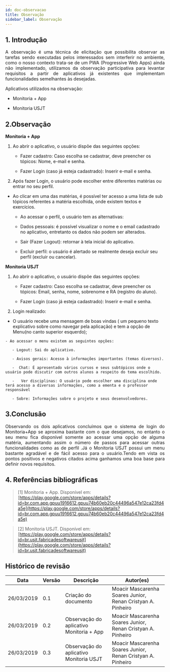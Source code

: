 ```yaml
---
id: doc-observacao
title: Observação
sidebar_label: Observação
---
```


## 1. Introdução
  <p align='justify' >A observação é uma técnica de elicitação que possibilita observar as tarefas sendo executadas pelos interessados sem interferir no ambiente, como o nosso contexto trata-se de um PWA (Progressive Web Apps) ainda não implementado, utilizamos da observação participativa para levantar requisitos a partir de aplicativos já existentes que implementam funcionalidades semelhantes às desejadas.</p>

Aplicativos utilizados na observação:

-   Monitoria + App
  
-   Monitoria USJT
  

## 2.Observação

**Monitoria + App**
  

1. Ao abrir o aplicativo, o usuário dispõe das seguintes opções:
  
   -   Fazer cadastro: Caso escolha se cadastrar, deve preencher os tópicos: Nome, e-mail e senha.
  
   - Fazer Login (caso já esteja cadastrado): Inserir e-mail e senha.
  

2.  Após fazer Login, o usuário pode escolher entre diferentes matérias ou entrar no seu perfil.

   - Ao clicar em uma das matérias, é possível ter acesso a uma lista de sub tópicos referentes a matéria escolhida, onde existem textos e exercícios.
  
       - Ao acessar o perfil, o usuário tem as alternativas:
  
       - Dados pessoais: é possível visualizar o nome e o email cadastrado no aplicativo, entretanto os dados não podem ser alterados.
  
       - Sair (Fazer Logout): retornar à tela inicial do aplicativo.
  
       - Excluir perfil: o usuário é alertado se realmente deseja excluir seu perfil (excluir ou cancelar).
  

**Monitoria USJT**
  
1. Ao abrir o aplicativo, o usuário dispõe das seguintes opções:
  
   - Fazer cadastro: Caso escolha se cadastrar, deve preencher os tópicos: Email, senha, nome, sobrenome e RA (registro do aluno).
  
   - Fazer Login (caso já esteja cadastrado): Inserir e-mail e senha.
  

2.  Login realizado:
  
   -  O usuário recebe uma mensagem de boas vindas ( um pequeno texto explicativo sobre como navegar pela aplicação) e tem a opção de Menu(no canto superior esquerdo);
  
    - Ao acessar o menu existem as seguintes opções:
  
       - Logout: Sai do aplicativo.
  
 	   - Avisos gerais: Acesso à informações importantes (temas diversos).
  
 	   -  Chat: É apresentado vários cursos e seus subtópicos onde o usuário pode discutir com outros alunos a respeito do tema escolhido.
  
       -   Ver disciplinas: O usuário pode escolher uma disciplina onde terá acesso a diversas informações, como a ementa e o professor responsável
  
 	   - Sobre: Informações sobre o projeto e seus desenvolvedores.
  
## 3.Conclusão
<p align='justify' >Observando os dois aplicativos concluímos que o sistema de login do Monitoria+App se aproxima bastante com o  que desejamos, no entanto o seu menu fica disponível somente ao acessar uma opção de  alguma matéria, aumentando assim o número de passos para acessar outras funcionalidades como as de perfil .Já o Monitoria USJT possui um menu bastante agradável e de fácil acesso para o usuário.Tendo em vista os pontos positivos e negativos citados acima ganhamos uma boa base para definir novos requisitos.</p>



## 4. Referências bibliográficas

> [1] Monitoria + App. Disponível em: [https://play.google.com/store/apps/details?id=br.com.app.gpuu1916612.gpuu74b60eb20c44496a547e12ca23fd4a5e](https://play.google.com/store/apps/details?id=br.com.app.gpuu1916612.gpuu74b60eb20c44496a547e12ca23fd4a5e)

> [2] Monitoria USJT. Disponível em: [https://play.google.com/store/apps/details?id=br.usjt.fabricadesoftwareusjt](https://play.google.com/store/apps/details?id=br.usjt.fabricadesoftwareusjt)

## Histórico de revisão
|Data                       |Versão |Descrição   	        |Autor(es)    |
|------------------|-----------------|---------------------------------|--------------------| 
| 26/03/2019| 0.1| Criação do documento| Moacir Mascarenha Soares Junior, Renan Cristyan A. Pinheiro    |
|26/03/2019|0.2| Observação do aplicativo Monitoria + App| Moacir Mascarenha Soares Junior, Renan Cristyan A. Pinheiro|
|26/03/2019|0.3|Observação do aplicativo Monitoria USJT|Moacir Mascarenha Soares Junior, Renan Cristyan A. Pinheiro|


